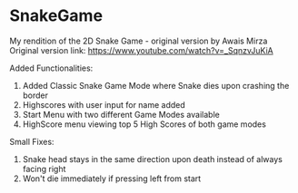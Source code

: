 # SnakeGame
My rendition of the 2D Snake Game - original version by Awais Mirza
Original version link: https://www.youtube.com/watch?v=_SqnzvJuKiA

Added Functionalities:
  1) Added Classic Snake Game Mode where Snake dies upon crashing the border
  2) Highscores with user input for name added
  3) Start Menu with two different Game Modes available
  4) HighScore menu viewing top 5 High Scores of both game modes
  
Small Fixes:
  1) Snake head stays in the same direction upon death instead of always facing right
  2) Won't die immediately if pressing left from start
